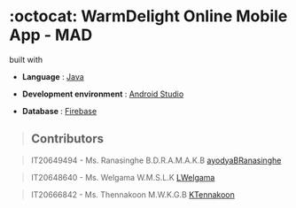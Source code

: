 # :octocat: WarmDelight Online Mobile App - MAD 


built with

- **Language** : [Java](https://www.java.com/en/)
 
- **Development environment** : [Android Studio](https://developer.android.com/studio?gclid=Cj0KCQjwg_iTBhDrARIsAD3Ib5iFGK5T-z4xS83MlWpBnqbbsrPKwz0L55xyAGOaEDpdoSAbjgIHCZ0aAi3GEALw_wcB&gclsrc=aw.ds)
 
- **Database** : [Firebase](https://firebase.google.com/?gclid=Cj0KCQjwg_iTBhDrARIsAD3Ib5iexlMgK1Dg3bwDbp4Q4SyshtuLH2yqLEg7WHn2w_eXIIBqNn-KL2caAtbWEALw_wcB&gclsrc=aw.ds)




> ## Contributors

> IT20649494 - Ms. Ranasinghe B.D.R.A.M.A.K.B [ayodyaBRanasinghe](https://github.com/ayodyaBRanasinghe)

> IT20648640 - Ms. Welgama W.M.S.L.K [LWelgama](https://github.com/LWelgama)

> IT20666842 - Ms. Thennakoon M.W.K.G.B [KTennakoon](https://github.com/KTennakoon)
